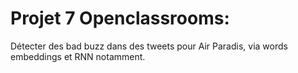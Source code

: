 # Projet 7 Openclassrooms:

Détecter des bad buzz dans des tweets pour Air Paradis, via words embeddings et RNN notamment.
